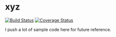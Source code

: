 # xyz
[![Build Status](https://travis-ci.org/ocranbillions/xyz.svg?branch=develop)](https://travis-ci.org/ocranbillions/xyz)
[![Coverage Status](https://coveralls.io/repos/github/ocranbillions/xyz/badge.svg?branch=develop)](https://coveralls.io/github/ocranbillions/xyz?branch=develop)

I push a lot of sample code here for future reference.

